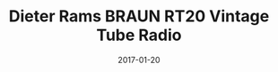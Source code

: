 ---
date: 2017-01-20
published: true
title: "Dieter Rams BRAUN RT20 Vintage Tube Radio"
description: "An Illustration for Dieter Rams BRAUN RT20 Vintage Tube Radio"
categories: Illustration
disciplines: Illustration
media: 
ownership: Personal
client:
time_period: 2017
thumbnail: "/projects/BRAUN-thumbnail.png"

intro: |
  The Dieter Rams BRAUN RT20 vintage tube radio is a remarkable example of
  mid-century modern design. Created by the legendary industrial designer Dieter
  Rams in the 1960s, the RT20 embodies Rams' ten principles of good design, 
  blending functionality with simplicity and elegance. This iconic piece 
  features a sleek, minimalist aesthetic with clean lines and intuitive 
  controls, showcasing the timeless appeal of Rams' design philosophy. 

  I am very fond of this piece and have tried to draw it in Photoshop.

content_layout:
  - section_layout: 1col-narrow
    images:
      - caption:
        description: ''
        url: '/projects/BRAUN-1.png'
        width: 
        height:

---